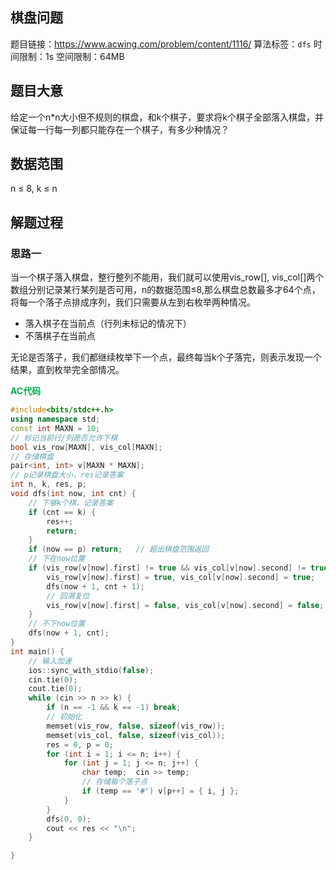 ## 棋盘问题
题目链接：<https://www.acwing.com/problem/content/1116/>
算法标签：`dfs`
时间限制：1s
空间限制：64MB
## 题目大意
给定一个n\*n大小但不规则的棋盘，和k个棋子，要求将k个棋子全部落入棋盘，并保证每一行每一列都只能存在一个棋子，有多少种情况？
## 数据范围
n ≤ 8, k ≤ n
## 解题过程
### 思路一
当一个棋子落入棋盘，整行整列不能用，我们就可以使用vis_row[], vis_col[]两个数组分别记录某行某列是否可用，n的数据范围≤8,那么棋盘总数最多才64个点，将每一个落子点排成序列，我们只需要从左到右枚举两种情况。

* 落入棋子在当前点（行列未标记的情况下）
* 不落棋子在当前点

无论是否落子，我们都继续枚举下一个点，最终每当k个子落完，则表示发现一个结果，直到枚举完全部情况。

<strong style="color:#00b050;">AC代码</strong>

```cpp
#include<bits/stdc++.h>
using namespace std;
const int MAXN = 10;
// 标记当前行/列是否允许下棋
bool vis_row[MAXN], vis_col[MAXN];
// 存储棋盘
pair<int, int> v[MAXN * MAXN];
// p记录棋盘大小，res记录答案
int n, k, res, p;
void dfs(int now, int cnt) {
	// 下够k个棋，记录答案
	if (cnt == k) {
		res++;
		return;
	}
	if (now == p) return;	// 超出棋盘范围返回
	// 下在now位置
	if (vis_row[v[now].first] != true && vis_col[v[now].second] != true) {
		vis_row[v[now].first] = true, vis_col[v[now].second] = true;
		dfs(now + 1, cnt + 1);
		// 回溯复位
		vis_row[v[now].first] = false, vis_col[v[now].second] = false;
	}
	// 不下now位置
	dfs(now + 1, cnt);
}
int main() {
    // 输入加速
	ios::sync_with_stdio(false);
	cin.tie(0);
	cout.tie(0);
	while (cin >> n >> k) {
		if (n == -1 && k == -1) break;
        // 初始化
		memset(vis_row, false, sizeof(vis_row));
		memset(vis_col, false, sizeof(vis_col));
		res = 0, p = 0;
		for (int i = 1; i <= n; i++) {
			for (int j = 1; j <= n; j++) {
				char temp;  cin >> temp;
                // 存储每个落子点
				if (temp == '#') v[p++] = { i, j };
			}
		}
		dfs(0, 0);
		cout << res << "\n";
	}

}
```